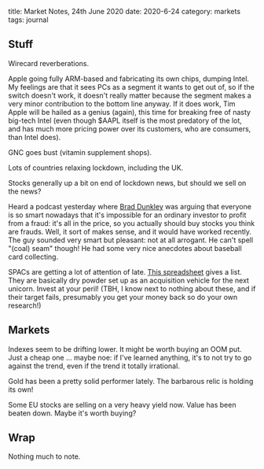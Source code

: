 title: Market Notes, 24th June 2020
date: 2020-6-24
category: markets
tags: journal

## Stuff

Wirecard reverberations.

Apple going fully ARM-based and fabricating its own chips, dumping Intel.  My feelings are that it sees PCs as a segment it wants to get out of, so if the switch doesn't work,  it doesn't really matter because the segment makes a very minor contribution to the bottom line anyway. If it does work, Tim Apple will be hailed as a genius (again), this time for breaking free of nasty big-tech Intel (even though $AAPL itself is the most predatory of the lot, and has much more pricing power over its customers, who are consumers, than Intel does).

GNC goes bust (vitamin supplement shops).

Lots of countries relaxing lockdown, including the UK.

Stocks generally up a bit on end of lockdown news, but should we sell on the news?

Heard a podcast yesterday where [Brad Dunkley](https://twitter.com/BradDunkley) was arguing that everyone is so smart 
nowadays that it's impossible for an ordinary investor to profit from a fraud:
it's all in the price, so you actually should buy stocks you think are frauds.
Well, it sort of makes sense, and it would have worked recently.
The guy sounded very smart but pleasant: not at all arrogant.  He can't spell "(coal) seam" though!
He had some very nice anecdotes about baseball card collecting.


SPACs are getting a lot of attention of late.
[This spreadsheet](https://docs.google.com/spreadsheets/d/1LQLUy21Y14CcYyuYgKJcf9OQ4QWCs_w6PX-jDqhcejQ/edit#gid=0) gives a list.
They are basically dry powder set up as an acquisition vehicle for the next unicorn.
Invest at your peril! (TBH, I know next to nothing about these, and if their target fails, presumably you get your money back so do your own research!)

## Markets

Indexes seem to be drifting lower. It might be worth buying an OOM put. 
Just a cheap one ... maybe noe: if I've learned anything, it's to not try to go against the trend,
even if the trend it totally irrational.

Gold has been a pretty solid performer lately. The barbarous relic is holding its own!

Some EU stocks are selling on a very heavy yield now. Value has been beaten down.
Maybe it's worth buying? 

## Wrap

Nothing much to note.

